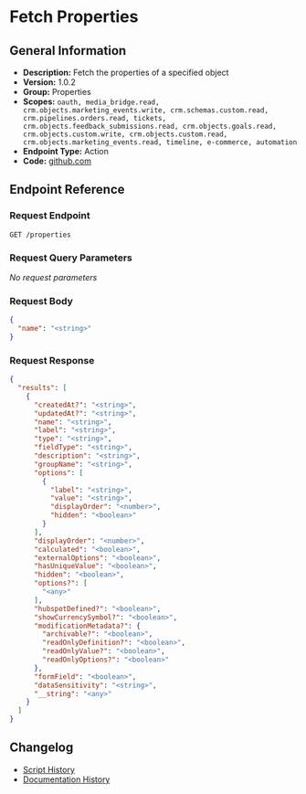 <!-- BEGIN GENERATED CONTENT -->
# Fetch Properties

## General Information

- **Description:** Fetch the properties of a specified object
- **Version:** 1.0.2
- **Group:** Properties
- **Scopes:** `oauth, media_bridge.read, crm.objects.marketing_events.write, crm.schemas.custom.read, crm.pipelines.orders.read, tickets, crm.objects.feedback_submissions.read, crm.objects.goals.read, crm.objects.custom.write, crm.objects.custom.read, crm.objects.marketing_events.read, timeline, e-commerce, automation`
- **Endpoint Type:** Action
- **Code:** [github.com](https://github.com/NangoHQ/integration-templates/tree/main/integrations/hubspot/actions/fetch-properties.ts)


## Endpoint Reference

### Request Endpoint

`GET /properties`

### Request Query Parameters

_No request parameters_

### Request Body

```json
{
  "name": "<string>"
}
```

### Request Response

```json
{
  "results": [
    {
      "createdAt?": "<string>",
      "updatedAt?": "<string>",
      "name": "<string>",
      "label": "<string>",
      "type": "<string>",
      "fieldType": "<string>",
      "description": "<string>",
      "groupName": "<string>",
      "options": [
        {
          "label": "<string>",
          "value": "<string>",
          "displayOrder": "<number>",
          "hidden": "<boolean>"
        }
      ],
      "displayOrder": "<number>",
      "calculated": "<boolean>",
      "externalOptions": "<boolean>",
      "hasUniqueValue": "<boolean>",
      "hidden": "<boolean>",
      "options?": [
        "<any>"
      ],
      "hubspotDefined?": "<boolean>",
      "showCurrencySymbol?": "<boolean>",
      "modificationMetadata?": {
        "archivable?": "<boolean>",
        "readOnlyDefinition?": "<boolean>",
        "readOnlyValue?": "<boolean>",
        "readOnlyOptions?": "<boolean>"
      },
      "formField": "<boolean>",
      "dataSensitivity": "<string>",
      "__string": "<any>"
    }
  ]
}
```

## Changelog

- [Script History](https://github.com/NangoHQ/integration-templates/commits/main/integrations/hubspot/actions/fetch-properties.ts)
- [Documentation History](https://github.com/NangoHQ/integration-templates/commits/main/integrations/hubspot/actions/fetch-properties.md)

<!-- END  GENERATED CONTENT -->

